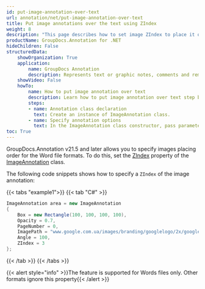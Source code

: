 ```yaml
---
id: put-image-annotation-over-text
url: annotation/net/put-image-annotation-over-text
title: Put image annotations over the text using ZIndex
weight: 8
description: "This page describes how to set image ZIndex to place it over the text"
productName: GroupDocs.Annotation for .NET
hideChildren: False
structuredData:
    showOrganization: True
    application:    
        name: GroupDocs Annotation
        description: Represents text or graphic notes, comments and remarks attached to a specific part of the content of the document using C#
    showVideo: False
    howTo:
        name: How to put image annotation over text
        description: Learn how to put image annotation over text step by step
        steps:
        - name: Annotation class declaration
          text: Create an instance of ImageAnnotation class.
        - name: Specify annotation options 
          text: In the ImageAnnotation class constructor, pass parameters.
toc: True
---
```


GroupDocs.Annotation v21.5 and later allows you to specify images placing order for the Word file formats. To do this, set the [ZIndex](https://reference.groupdocs.com/annotation/net/groupdocs.annotation.models.annotationmodels/imageannotation/properties/zindex) property of the [ImageAnnotation](https://reference.groupdocs.com/annotation/net/groupdocs.annotation.models.annotationmodels/imageannotation) class.

The following code snippets shows how to specify a `ZIndex` of the image annotation:

{{< tabs "example1">}}
{{< tab "C#" >}}
```csharp
ImageAnnotation area = new ImageAnnotation
{
    Box = new Rectangle(100, 100, 100, 100),
    Opacity = 0.7,
    PageNumber = 0,
    ImagePath = "www.google.com.ua/images/branding/googlelogo/2x/googlelogo_color_92x30dp.png",
    Angle = 100,
    ZIndex = 3
};
```
{{< /tab >}}
{{< /tabs >}}

{{< alert style="info" >}}The feature is supported for Words files only. Other formats ignore this property{{< /alert >}}

